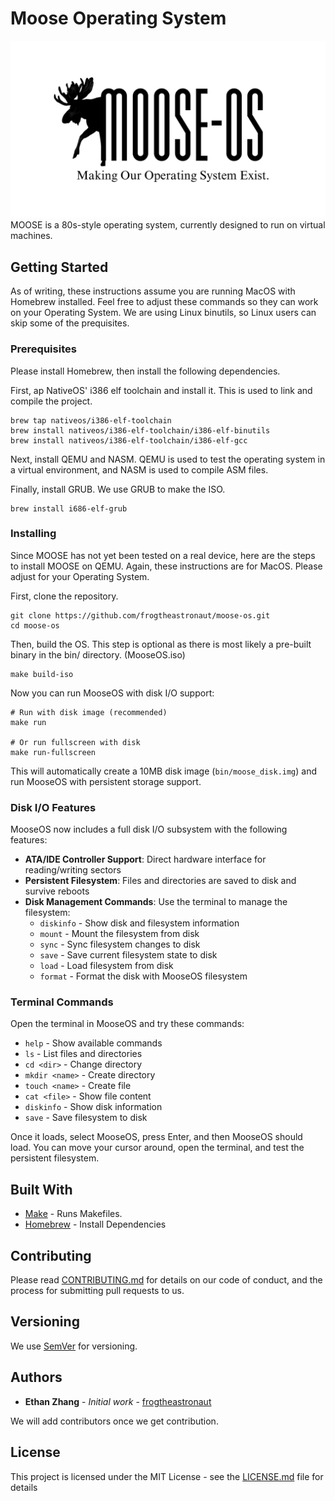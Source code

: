 # Moose Operating System

![Moose Logo](resources/MOOSE%20logo.png)
MOOSE is a 80s-style operating system, currently designed to run on virtual machines.

## Getting Started

As of writing, these instructions assume you are running MacOS with Homebrew installed. Feel free to adjust these commands so they can work on your Operating System. We are using Linux binutils, so Linux users can skip some of the prequisites.

### Prerequisites

Please install Homebrew, then install the following dependencies.

First, ap NativeOS' i386 elf toolchain and install it. This is used to link and compile the project.

```shell
brew tap nativeos/i386-elf-toolchain
brew install nativeos/i386-elf-toolchain/i386-elf-binutils
brew install nativeos/i386-elf-toolchain/i386-elf-gcc
```

Next, install QEMU and NASM. QEMU is used to test the operating system in a virtual environment, and NASM is used to compile ASM files.

Finally, install GRUB. We use GRUB to make the ISO.

```shell
brew install i686-elf-grub
```

### Installing

Since MOOSE has not yet been tested on a real device, here are the steps to install MOOSE on QEMU. Again, these instructions are for MacOS. Please adjust for your Operating System.

First, clone the repository.

```shell
git clone https://github.com/frogtheastronaut/moose-os.git
cd moose-os
```

Then, build the OS. This step is optional as there is most likely a pre-built binary in the bin/ directory. (MooseOS.iso)

```shell
make build-iso
```

Now you can run MooseOS with disk I/O support:

```shell
# Run with disk image (recommended)
make run

# Or run fullscreen with disk
make run-fullscreen
```

This will automatically create a 10MB disk image (`bin/moose_disk.img`) and run MooseOS with persistent storage support.

### Disk I/O Features

MooseOS now includes a full disk I/O subsystem with the following features:

- **ATA/IDE Controller Support**: Direct hardware interface for reading/writing sectors
- **Persistent Filesystem**: Files and directories are saved to disk and survive reboots
- **Disk Management Commands**: Use the terminal to manage the filesystem:
  - `diskinfo` - Show disk and filesystem information
  - `mount` - Mount the filesystem from disk
  - `sync` - Sync filesystem changes to disk
  - `save` - Save current filesystem state to disk
  - `load` - Load filesystem from disk
  - `format` - Format the disk with MooseOS filesystem

### Terminal Commands

Open the terminal in MooseOS and try these commands:

- `help` - Show available commands
- `ls` - List files and directories
- `cd <dir>` - Change directory
- `mkdir <name>` - Create directory
- `touch <name>` - Create file
- `cat <file>` - Show file content
- `diskinfo` - Show disk information
- `save` - Save filesystem to disk

Once it loads, select MooseOS, press Enter, and then MooseOS should load. You can move your cursor around, open the terminal, and test the persistent filesystem.

## Built With

- [Make](https://www.gnu.org/software/make/) - Runs Makefiles.
- [Homebrew](https://brew.sh/) - Install Dependencies

## Contributing

Please read [CONTRIBUTING.md](./CONTRIBUTING.md) for details on our code of conduct, and the process for submitting pull requests to us.

## Versioning

We use [SemVer](http://semver.org/) for versioning.

## Authors

- **Ethan Zhang** - *Initial work* - [frogtheastronaut](https://github.com/frogtheastronaut)

We will add contributors once we get contribution.

## License

This project is licensed under the MIT License - see the [LICENSE.md](LICENSE) file for details
